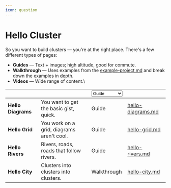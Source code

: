 ```yaml
---
icon: question
---
```


# Hello Cluster

So you want to build clusters — you're at the right place. There's a few different types of pages:

* **Guides** — Text + images; high altitude, good for commute.
* **Walkthrough** — Uses examples from the [example-project.md](../../../general/quickstart/example-project.md "mention") and break down the examples in depth.
* **Videos** — Wide range of content.\


<table data-view="cards"><thead><tr><th></th><th></th><th><select><option value="LqJ23CUru9BE" label="Guide" color="blue"></option><option value="DRmuerBjYama" label="Walkthrough" color="blue"></option></select></th><th data-hidden data-card-target data-type="content-ref"></th></tr></thead><tbody><tr><td><strong>Hello Diagrams</strong></td><td>You want to get the basic gist, quick.</td><td><span data-option="LqJ23CUru9BE">Guide</span></td><td><a href="hello-diagrams.md">hello-diagrams.md</a></td></tr><tr><td><strong>Hello Grid</strong></td><td>You work on a grid, diagrams aren't cool.</td><td><span data-option="LqJ23CUru9BE">Guide</span></td><td><a href="hello-grid.md">hello-grid.md</a></td></tr><tr><td><strong>Hello Rivers</strong></td><td>Rivers, roads, roads that follow rivers.</td><td><span data-option="LqJ23CUru9BE">Guide</span></td><td><a href="hello-rivers.md">hello-rivers.md</a></td></tr><tr><td><strong>Hello City</strong></td><td>Clusters into clusters into clusters.</td><td><span data-option="DRmuerBjYama">Walkthrough</span></td><td><a href="hello-city.md">hello-city.md</a></td></tr></tbody></table>
